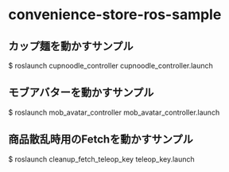 # convenience-store-ros-sample


## カップ麺を動かすサンプル
$ roslaunch cupnoodle_controller cupnoodle_controller.launch

## モブアバターを動かすサンプル
$ roslaunch mob_avatar_controller mob_avatar_controller.launch

## 商品散乱時用のFetchを動かすサンプル
$ roslaunch cleanup_fetch_teleop_key teleop_key.launch


